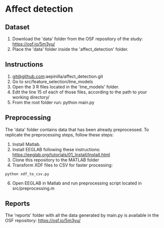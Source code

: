 # Affect detection

## Dataset
1. Download the 'data' folder from the OSF repository of the study: https://osf.io/5m3yu/
2. Place the 'data' folder inside the 'affect_detection' folder.

## Instructions
1. git@github.com:aepinilla/affect_detection.git
2. Go to src/feature_selection/lme_models
3. Open the 3 R files located in the 'lme_models' folder.
4. Edit the line 15 of each of those files, according to the path to your working directory/
5. From the root folder run: python main.py

## Preprocessing
The 'data' folder contains data that has been already preprocessed. To replicate the preprocessing steps, follow these steps:
1. Install Matlab.
2. Install EEGLAB following these instructions: https://eeglab.org/tutorials/01_Install/Install.html
3. Clone this repository to the MATLAB folder
4. Transform XDF files to CSV for faster processing:
```
python xdf_to_csv.py
```
6. Open EEGLAB in Matlab and run preprocessing script located in src/preprocessing.m

## Reports
The 'reports' folder with all the data generated by main.py is available in the OSF repository: https://osf.io/5m3yu/